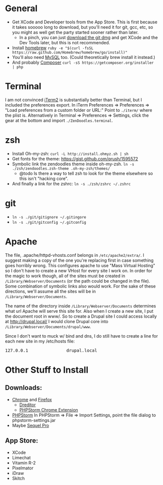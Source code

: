 General
=======
* Get XCode and Developer tools from the App Store. This is first because it takes sooooo long to download, but you'll need it for git, gcc, etc, so you might as well get the party started sooner rather than later.
  * In a pinch, you can just [download the git dmg](http://git-scm.com/download/mac) and get XCode and the Dev Tools later, but this is not recommended.
* Install [homebrew](http://brew.sh/) `ruby -e "$(curl -fsSL https://raw.github.com/Homebrew/homebrew/go/install)"`
* You'll also need [MySQL](http://dev.mysql.com/downloads/mysql/) too. (Could theoretically brew install it instead.)
* And probably [Composer](https://getcomposer.org/) `curl -sS https://getcomposer.org/installer | php`

Terminal
========
I am not convinced [iTerm2](http://iterm2.com/downloads.html) is substantially better than Terminal, but I included the preferences export. In iTerm Preferences => Preferences => "Load preferences from a custom folder or URL:" Point to `./iterm/` where the plist is.
Alternatively in Terminal => Preferences => Settings, click the gear at the bottom and import `./ZenDoodles.terminal`.

zsh
=======
* Install Oh-my-zsh: `curl -L http://install.ohmyz.sh | sh`
* Get fonts for the theme: https://gist.github.com/qrush/1595572
* Symbolic link the zendoodles theme inside oh-my-zsh. `ln -s ./zsh/zendoodles.zsh-theme .oh-my-zsh/themes/`
  * @todo Is there a way to tell zsh to look for the theme elsewhere so this isn't "hacking core".
* And finally a link for the zshrc: `ln -s ./zsh/zshrc ~/.zshrc`

git
=======
* `ln -s ./git/gitignore ~/.gitingore`
* `ln -s ./git/gitconfig ~/.gitconfig`

Apache
===========
The file, .apache/httpd-vhosts.conf belongs in `/etc/apache2/extra/`. I suggest
 making a copy of the one you're replacing first in case something goes horribly
 wrong. This configures apache to use "Mass Virtual Hosting" so I don't have to
 create a new VHost for every site I work on. In order for the magic to work
 though, all of the sites must be created in `/Library/Webserver/Documents` (or
 the path could be changed in the file). Some combination of symbolic links also
 would work. For the sake of these directions, we'll assume all the sites will
 be in `/Library/Webserver/Documents`.

The name of the directory inside `/Library/Webserver/Documents` determines what
 url Apache will serve this site for. Also when I create a new site, I put the
 document root in www/. So to create a Drupal site I could access locally at
 http://drupal.local/ I would clone Drupal core into `/Library/Webserver/Documents/drupal/www`.

Since I don't want to muck w/ bind and dns, I do still have to create a line for
 each new site in my /etc/hosts file:
<pre>127.0.0.1               drupal.local</pre>

Other Stuff to Install
======================
Downloads:
----------
* [Chrome](https://www.google.com/chrome/browser/) and [Firefox](http://www.getfirefox.net/dl/en-us.html)
  * [Dreditor](https://dreditor.org/)
  * [PHPStorm Chrome Extension](https://chrome.google.com/webstore/detail/jetbrains-ide-support/hmhgeddbohgjknpmjagkdomcpobmllji)
* [PHPStorm](http://www.jetbrains.com/phpstorm/) In PHPStorm => File => Import Settings, point the file dialog to phpstorm-settings.jar
* Maybe [Sequel Pro](http://www.sequelpro.com/download)

App Store:
------------------
* XCode
* Limechat
* Vitamin R-2
* Pixelmator
* iDraw
* Skitch
